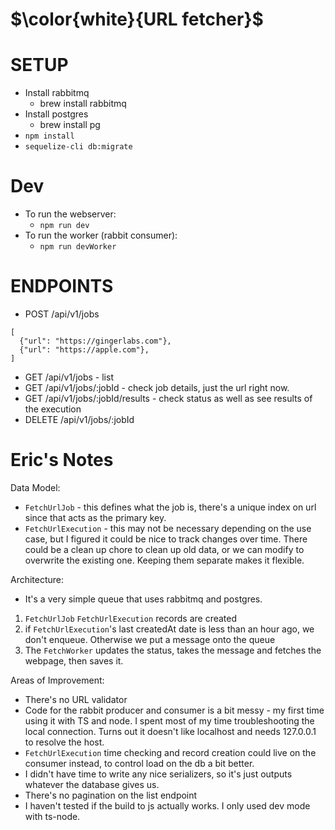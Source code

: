 # $\color{white}{URL fetcher}$

# SETUP

* Install rabbitmq
  * brew install rabbitmq
* Install postgres
  * brew install pg
* `npm install`
* `sequelize-cli db:migrate`

# Dev
* To run the webserver:
  * `npm run dev`
* To run the worker (rabbit consumer):
  * `npm run devWorker`

# ENDPOINTS

* POST /api/v1/jobs
```
[
  {"url": "https://gingerlabs.com"},
  {"url": "https://apple.com"},
]
```
* GET /api/v1/jobs - list
* GET /api/v1/jobs/:jobId - check job details, just the url right now.
* GET /api/v1/jobs/:jobId/results - check status as well as see results of the execution
* DELETE /api/v1/jobs/:jobId


# Eric's Notes
Data Model:
* `FetchUrlJob` - this defines what the job is, there's a unique index on url since that acts as the primary key.
* `FetchUrlExecution` - this may not be necessary depending on the use case, but I figured it could be nice to track changes over time. There could be a clean up chore to clean up old data, or we can modify to overwrite the existing one. Keeping them separate makes it flexible.

Architecture:
* It's a very simple queue that uses rabbitmq and postgres.
1. `FetchUrlJob` `FetchUrlExecution` records are created
2. if `FetchUrlExecution`'s last createdAt date is less than an hour ago, we don't enqueue. Otherwise we put a message onto the queue
3. The `FetchWorker` updates the status, takes the message and fetches the webpage, then saves it.

Areas of Improvement:
* There's no URL validator
* Code for the rabbit producer and consumer is a bit messy - my first time using it with TS and node. I spent most of my time troubleshooting the local connection. Turns out it doesn't like localhost and needs 127.0.0.1 to resolve the host.
* `FetchUrlExecution` time checking and record creation could live on the consumer instead, to control load on the db a bit better.
* I didn't have time to write any nice serializers, so it's just outputs whatever the database gives us.
* There's no pagination on the list endpoint
* I haven't tested if the build to js actually works. I only used dev mode with ts-node.